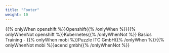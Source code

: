 ```yaml
---
title: "Footer"
weight: 10
---
```


<!-- markdownlint-disable MD033 -->
<div class="pdf-header">
<p>{{% onlyWhen openshift %}}Openshift{{% /onlyWhen %}}{{% onlyWhenNot openshift %}}Kubernetes{{% /onlyWhenNot %}} Basics Training - {{% onlyWhen mobi %}}Puzzle ITC GmbH{{% /onlyWhen %}}{{% onlyWhenNot mobi %}}acend gmbh{{% /onlyWhenNot %}}</p>
</div>
<!-- markdownlint-enable MD033 -->
